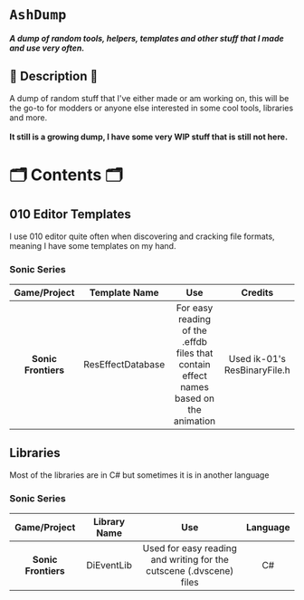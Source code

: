 # `AshDump`
**_A dump of random tools, helpers, templates and other stuff that I made and use very often._**

## 📜 Description 📜
A dump of random stuff that I've either made or am working on, this will be the go-to for modders or anyone else interested in some cool tools, libraries and more.
</br>
</br>
**It still is a growing dump, I have some very WIP stuff that is still not here.**

# 🗂️ Contents 🗂️

## 010 Editor Templates
I use 010 editor quite often when discovering and cracking file formats, meaning I have some templates on my hand.
### Sonic Series
|                      Game/Project                       |   Template Name   | Use | Credits |
| :---------------------------------------------: | :------:| :------:| :------:|
|     **Sonic Frontiers**     | ResEffectDatabase | For easy reading of the .effdb files that contain effect names based on the animation | Used ik-01's ResBinaryFile.h |

## Libraries
Most of the libraries are in C# but sometimes it is in another language
### Sonic Series
|                      Game/Project                       |   Library Name   | Use | Language |
| :---------------------------------------------: | :------:| :------:| :------:|
|     **Sonic Frontiers**     | DiEventLib | Used for easy reading and writing for the cutscene (.dvscene) files | C# |
